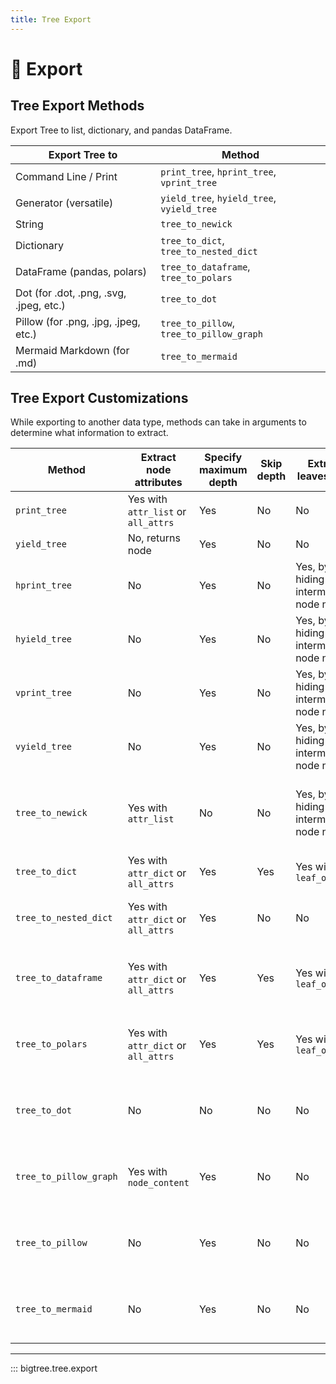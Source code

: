 ```yaml
---
title: Tree Export
---
```


# 🔨 Export

## Tree Export Methods

Export Tree to list, dictionary, and pandas DataFrame.

| Export Tree to                          | Method                                     |
|-----------------------------------------|--------------------------------------------|
| Command Line / Print                    | `print_tree`, `hprint_tree`, `vprint_tree` |
| Generator (versatile)                   | `yield_tree`, `hyield_tree`, `vyield_tree` |
| String                                  | `tree_to_newick`                           |
| Dictionary                              | `tree_to_dict`, `tree_to_nested_dict`      |
| DataFrame (pandas, polars)              | `tree_to_dataframe`, `tree_to_polars`      |
| Dot (for .dot, .png, .svg, .jpeg, etc.) | `tree_to_dot`                              |
| Pillow (for .png, .jpg, .jpeg, etc.)    | `tree_to_pillow`, `tree_to_pillow_graph`   |
| Mermaid Markdown (for .md)              | `tree_to_mermaid`                          |


## Tree Export Customizations

While exporting to another data type, methods can take in arguments to determine what information to extract.

| Method                 | Extract node attributes             | Specify maximum depth | Skip depth | Extract leaves only                   | Others                                                |
|------------------------|-------------------------------------|-----------------------|------------|---------------------------------------|-------------------------------------------------------|
| `print_tree`           | Yes with `attr_list` or `all_attrs` | Yes                   | No         | No                                    | Tree style                                            |
| `yield_tree`           | No, returns node                    | Yes                   | No         | No                                    | Tree style                                            |
| `hprint_tree`          | No                                  | Yes                   | No         | Yes, by hiding intermediate node name | Tree style                                            |
| `hyield_tree`          | No                                  | Yes                   | No         | Yes, by hiding intermediate node name | Tree style                                            |
| `vprint_tree`          | No                                  | Yes                   | No         | Yes, by hiding intermediate node name | Tree style, border style                              |
| `vyield_tree`          | No                                  | Yes                   | No         | Yes, by hiding intermediate node name | Tree style, border style                              |
| `tree_to_newick`       | Yes with `attr_list`                | No                    | No         | Yes, by hiding intermediate node name | Length separator and attribute prefix and separator   |
| `tree_to_dict`         | Yes with `attr_dict` or `all_attrs` | Yes                   | Yes        | Yes with `leaf_only`                  | Dict key for parent                                   |
| `tree_to_nested_dict`  | Yes with `attr_dict` or `all_attrs` | Yes                   | No         | No                                    | Dict key for node name and node children              |
| `tree_to_dataframe`    | Yes with `attr_dict` or `all_attrs` | Yes                   | Yes        | Yes with `leaf_only`                  | Column name for path, node name, node parent          |
| `tree_to_polars`       | Yes with `attr_dict` or `all_attrs` | Yes                   | Yes        | Yes with `leaf_only`                  | Column name for path, node name, node parent          |
| `tree_to_dot`          | No                                  | No                    | No         | No                                    | Graph attributes, background, node, edge colour, etc. |
| `tree_to_pillow_graph` | Yes with `node_content`             | Yes                   | No         | No                                    | Font (family, size, colour), background colour, etc.  |
| `tree_to_pillow`       | No                                  | Yes                   | No         | No                                    | Font (family, size, colour), background colour, etc.  |
| `tree_to_mermaid`      | No                                  | Yes                   | No         | No                                    | Node shape, node fill, edge arrow, edge label etc.    |

-----

::: bigtree.tree.export
